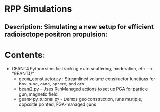 # RPP Simulations 

## Description: Simulating a new setup for efficient radioisotope positron propulsion:

# Contents:
 - GEANT4 Python sims for tracking e+ in scattering, moderation, etc. --> "GEANT4/"
	 - geom_constructor.py : Streamlined volume constructor functions for box, tube, cone, sphere, and orb
	 - beam2.py - Uses RunManaged actions to set up PGA for particle gun, magnetic field
	 - geant4py_tutorial.py - Demos geo construction, runs multiple, oppositle pointed, PGA-managed guns 
